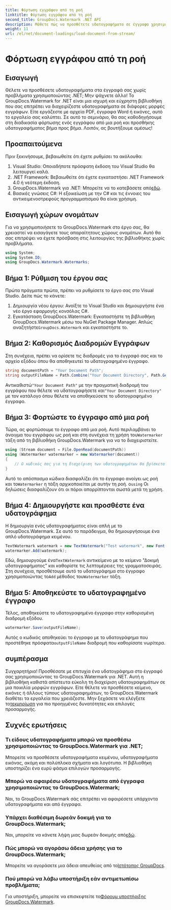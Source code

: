 ```yaml
---
title: Φόρτωση εγγράφου από τη ροή
linktitle: Φόρτωση εγγράφου από τη ροή
second_title: GroupDocs.Watermark .NET API
description: Μάθετε πώς να προσθέτετε υδατογραφήματα σε έγγραφα χρησιμοποιώντας το GroupDocs.Watermark για .NET με αυτόν τον οδηγό. Ιδανικό για προγραμματιστές που θέλουν να βελτιώσουν την ασφάλεια των εγγράφων.
weight: 11
url: /el/net/document-loadings/load-document-from-stream/
---
```


# Φόρτωση εγγράφου από τη ροή

## Εισαγωγή
Θέλετε να προσθέσετε υδατογραφήματα στα έγγραφά σας χωρίς προβλήματα χρησιμοποιώντας .NET; Μην ψάχνετε άλλο! Το GroupDocs.Watermark for .NET είναι μια ισχυρή και εύχρηστη βιβλιοθήκη που σας επιτρέπει να διαχειρίζεστε υδατογραφήματα σε διάφορες μορφές εγγράφων. Είτε εργάζεστε με αρχεία PDF, έγγραφα Word ή εικόνες, αυτό το εργαλείο σας καλύπτει. Σε αυτό το σεμινάριο, θα σας καθοδηγήσουμε στη διαδικασία φόρτωσης ενός εγγράφου από μια ροή και προσθήκης υδατογραφήματος βήμα προς βήμα. Λοιπόν, ας βουτήξουμε αμέσως!
## Προαπαιτούμενα
Πριν ξεκινήσουμε, βεβαιωθείτε ότι έχετε ρυθμίσει τα ακόλουθα:
1. Visual Studio: Οποιαδήποτε πρόσφατη έκδοση του Visual Studio θα λειτουργεί καλά.
2. .NET Framework: Βεβαιωθείτε ότι έχετε εγκαταστήσει .NET Framework 4.0 ή νεότερη έκδοση.
3.  GroupDocs.Watermark για .NET: Μπορείτε να το κατεβάσετε από[εδώ](https://releases.groupdocs.com/Watermark/net/).
4. Βασικές γνώσεις C#: Η εξοικείωση με την C# και τις έννοιες του αντικειμενοστρεφούς προγραμματισμού θα είναι χρήσιμη.

## Εισαγωγή χώρων ονομάτων
Για να χρησιμοποιήσετε το GroupDocs.Watermark στο έργο σας, θα χρειαστεί να εισαγάγετε τους απαραίτητους χώρους ονομάτων. Αυτό θα σας επιτρέψει να έχετε πρόσβαση στις λειτουργίες της βιβλιοθήκης χωρίς προβλήματα.
```csharp
using System;
using System.IO;
using GroupDocs.Watermark.Watermarks;
```
## Βήμα 1: Ρύθμιση του έργου σας
Πρώτα πράγματα πρώτα, πρέπει να ρυθμίσετε το έργο σας στο Visual Studio. Δείτε πώς το κάνετε:
1. Δημιουργία νέου έργου: Ανοίξτε το Visual Studio και δημιουργήστε ένα νέο έργο εφαρμογής κονσόλας C#.
2.  Εγκατάσταση GroupDocs.Watermark: Εγκαταστήστε τη βιβλιοθήκη GroupDocs.Watermark μέσω του NuGet Package Manager. Απλώς αναζητήστε`GroupDocs.Watermark` και εγκαταστήστε το.
## Βήμα 2: Καθορισμός Διαδρομών Εγγράφων
Στη συνέχεια, πρέπει να ορίσετε τις διαδρομές για το έγγραφό σας και το αρχείο εξόδου όπου θα αποθηκευτεί το υδατογραφημένο έγγραφο.
```csharp
string documentPath = "Your Document Path";
string outputFileName = Path.Combine("Your Document Directory", Path.GetFileName(documentPath));
```
 Αντικαθιστώ`"Your Document Path"` με την πραγματική διαδρομή του εγγράφου που θέλετε να υδατογραφήσετε και`"Your Document Directory"` με τον κατάλογο όπου θέλετε να αποθηκεύσετε το υδατογραφημένο έγγραφο.
## Βήμα 3: Φορτώστε το έγγραφο από μια ροή
Τώρα, ας φορτώσουμε το έγγραφο από μια ροή. Αυτό περιλαμβάνει το άνοιγμα του εγγράφου ως ροή και στη συνέχεια τη χρήση του`Watermarker` τάξη από τη βιβλιοθήκη GroupDocs.Watermark για να το διαχειριστείτε.
```csharp
using (Stream document = File.OpenRead(documentPath))
using (Watermarker watermarker = new Watermarker(document))
{
    // Ο κωδικός σας για τη διαχείριση των υδατογραφημάτων θα βρίσκεται εδώ
}
```
 Αυτό το απόσπασμα κώδικα διασφαλίζει ότι το έγγραφο ανοίγει ως ροή και το`Watermarker` η τάξη αρχικοποιείται με αυτήν τη ροή. ο`using` Οι δηλώσεις διασφαλίζουν ότι οι πόροι απορρίπτονται σωστά μετά τη χρήση.
## Βήμα 4: Δημιουργήστε και προσθέστε ένα υδατογράφημα
Η δημιουργία ενός υδατογραφήματος είναι απλή με το GroupDocs.Watermark. Σε αυτό το παράδειγμα, θα δημιουργήσουμε ένα απλό υδατογράφημα κειμένου.
```csharp
TextWatermark watermark = new TextWatermark("Test watermark", new Font("Arial", 12));
watermarker.Add(watermark);
```
 Εδώ, δημιουργούμε ένα`TextWatermark` αντικείμενο με το κείμενο "Δοκιμή υδατογραφήματος" και καθορίστε τις λεπτομέρειες της γραμματοσειράς. Στη συνέχεια, προσθέτουμε αυτό το υδατογράφημα στο έγγραφο χρησιμοποιώντας το`Add` μέθοδος του`Watermarker` τάξη.
## Βήμα 5: Αποθηκεύστε το υδατογραφημένο έγγραφο
Τέλος, αποθηκεύστε το υδατογραφημένο έγγραφο στην καθορισμένη διαδρομή εξόδου.
```csharp
watermarker.Save(outputFileName);
```
 Αυτός ο κωδικός αποθηκεύει το έγγραφο με το υδατογράφημα που προστέθηκε πρόσφατα`outputFileName` διαδρομή που καθορίσατε νωρίτερα.

## συμπέρασμα
Συγχαρητήρια! Προσθέσατε με επιτυχία ένα υδατογράφημα στο έγγραφό σας χρησιμοποιώντας το GroupDocs.Watermark για .NET. Αυτή η βιβλιοθήκη καθιστά απίστευτα εύκολη τη διαχείριση υδατογραφημάτων σε μια ποικιλία μορφών εγγράφων. Είτε θέλετε να προσθέσετε κείμενο, εικόνες ή άλλους τύπους υδατογραφημάτων, το GroupDocs.Watermark διαθέτει τα εργαλεία που χρειάζεστε. Μην ξεχάσετε να ελέγξετε το[τεκμηρίωση](https://tutorials.groupdocs.com/Watermark/net/) για πιο προηγμένες δυνατότητες και επιλογές προσαρμογής.
## Συχνές ερωτήσεις
### Τι είδους υδατογραφήματα μπορώ να προσθέσω χρησιμοποιώντας το GroupDocs.Watermark για .NET;
Μπορείτε να προσθέσετε υδατογραφήματα κειμένου, υδατογραφήματα εικόνας, ακόμη και πολύπλοκα σχήματα και λογότυπα. Η βιβλιοθήκη υποστηρίζει ένα ευρύ φάσμα επιλογών προσαρμογής.
### Μπορώ να αφαιρέσω υδατογραφήματα από έγγραφα χρησιμοποιώντας το GroupDocs.Watermark;
Ναι, το GroupDocs.Watermark σάς επιτρέπει να αφαιρέσετε υπάρχοντα υδατογραφήματα και από έγγραφα.
### Υπάρχει διαθέσιμη δωρεάν δοκιμή για το GroupDocs.Watermark;
 Ναι, μπορείτε να κάνετε λήψη μιας δωρεάν δοκιμής από[εδώ](https://releases.groupdocs.com/).
### Πώς μπορώ να αγοράσω άδεια χρήσης για το GroupDocs.Watermark;
Μπορείτε να αγοράσετε μια άδεια απευθείας από το[Ιστότοπος GroupDocs](https://purchase.groupdocs.com/buy).
### Πού μπορώ να λάβω υποστήριξη εάν αντιμετωπίσω προβλήματα;
 Για υποστήριξη, μπορείτε να επισκεφτείτε το[Φόρουμ υποστήριξης GroupDocs.Watermark](https://forum.groupdocs.com/c/watermark/19).